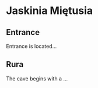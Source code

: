 [//]: <> (This file is licensed under CC BY SA 4.0)

# Jaskinia Miętusia

## Entrance

Entrance is located...

## Rura

The cave begins with a ...